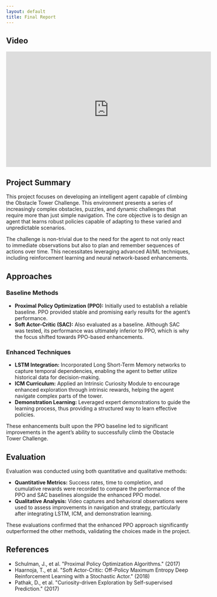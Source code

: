 ```yaml
---
layout: default
title: Final Report
---
```


## Video
<!-- Embed your project video here. The video should be under three minutes, at least 720p, and include a brief problem description, baseline performance, and your best run demonstration. -->
<iframe width="560" height="315" src="https://www.youtube.com/embed/YOUR_VIDEO_ID" frameborder="0" allowfullscreen></iframe>

## Project Summary
This project focuses on developing an intelligent agent capable of climbing the Obstacle Tower Challenge. This environment presents a series of increasingly complex obstacles, puzzles, and dynamic challenges that require more than just simple navigation. The core objective is to design an agent that learns robust policies capable of adapting to these varied and unpredictable scenarios.

The challenge is non-trivial due to the need for the agent to not only react to immediate observations but also to plan and remember sequences of actions over time. This necessitates leveraging advanced AI/ML techniques, including reinforcement learning and neural network-based enhancements.

## Approaches
### Baseline Methods
- **Proximal Policy Optimization (PPO):** Initially used to establish a reliable baseline. PPO provided stable and promising early results for the agent’s performance.
- **Soft Actor-Critic (SAC):** Also evaluated as a baseline. Although SAC was tested, its performance was ultimately inferior to PPO, which is why the focus shifted towards PPO-based enhancements.

### Enhanced Techniques
- **LSTM Integration:** Incorporated Long Short-Term Memory networks to capture temporal dependencies, enabling the agent to better utilize historical data for decision-making.
- **ICM Curriculum:** Applied an Intrinsic Curiosity Module to encourage enhanced exploration through intrinsic rewards, helping the agent navigate complex parts of the tower.
- **Demonstration Learning:** Leveraged expert demonstrations to guide the learning process, thus providing a structured way to learn effective policies.

These enhancements built upon the PPO baseline led to significant improvements in the agent’s ability to successfully climb the Obstacle Tower Challenge.

## Evaluation
Evaluation was conducted using both quantitative and qualitative methods:
- **Quantitative Metrics:** Success rates, time to completion, and cumulative rewards were recorded to compare the performance of the PPO and SAC baselines alongside the enhanced PPO model.
- **Qualitative Analysis:** Video captures and behavioral observations were used to assess improvements in navigation and strategy, particularly after integrating LSTM, ICM, and demonstration learning.

These evaluations confirmed that the enhanced PPO approach significantly outperformed the other methods, validating the choices made in the project.

## References
- Schulman, J., et al. "Proximal Policy Optimization Algorithms." (2017)
- Haarnoja, T., et al. "Soft Actor-Critic: Off-Policy Maximum Entropy Deep Reinforcement Learning with a Stochastic Actor." (2018)
- Pathak, D., et al. "Curiosity-driven Exploration by Self-supervised Prediction." (2017)
